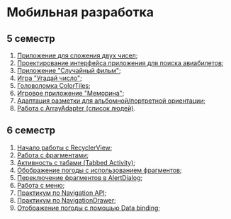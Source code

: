 # Мобильная разработка

## 5 семестр

1. [Приложение для сложения двух чисел](android_apps/SumTwoNumbersApp/);
2. [Проектирование интерфейса приложения для поиска авиабилетов](android_apps/SearchAirticketsApp/);
3. [Приложение "Случайный фильм"](android_apps/RandomFilmApp/);
4. [Игра "Угадай число"](android_apps/GuessNumberGame/);
5. [Головоломка ColorTiles](android_apps/ColorTiles/);
6. [Игровое приложение "Меморина"](android_apps/MemorinaGame/);
7. [Адаптация разметки для альбомной/портретной ориентации](android_apps/PortraitLandscape/);
8. [Работа с ArrayAdapter (список людей)](android_apps/PeopleList/).

## 6 семестр

1. [Начало работы с RecyclerView](android_apps/RecyclerViewApp/);
2. [Работа с фрагментами](android_apps/FragmentWeatherApp/);
3. [Активность с табами (Tabbed Activity)](android_apps/TabsApp/);
4. [Обображение погоды с использованием фрагментов](android_apps/FragmentWeatherApp/);
5. [Переключение фрагментов в AlertDialog](android_apps/FragmentWeatherApp/);
6. [Работа с меню](android_apps/FragmentWeatherApp/);
7. [Практикум по Navigation API](android_apps/NavigationApiApp/);
8. [Практикум по NavigationDrawer](android_apps/NavigationDrawerApp/);
9. [Отображение погоды с помощью Data binding](android_apps/FragmentWeatherApp/);